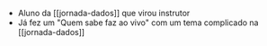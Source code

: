- Aluno da [[jornada-dados]] que virou instrutor
- Já fez um "Quem sabe faz ao vivo" com um tema complicado na [[jornada-dados]]